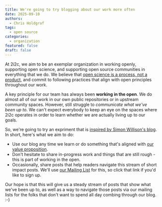 ```yaml
---
title: We're going to try blogging about our work more often
date: 2025-09-10
authors:
  - Chris Holdgraf
tags:
  - open source
categories:
  - organization
featured: false
draft: false
---
```


At 2i2c, we aim to be an exemplar organization in working openly, supporting open science, and supporting open source communities in everything that we do.
We believe that [open science is a process, not a product](../../../open-practices/), and commit to following practices that align with open principles throughout our work.

A key principle for our team has always been **working in the open**.
We do almost all of our work in our own public repositories or in upstream community spaces.
However, still struggle to _communicate what we've been up to_.
We can't expect everybody to keep an eye on the spaces where 2i2c operates in order to learn whether we are actually living up to our goals.

So, we're going to try an expriment that is [inspired by Simon Willison's blog](https://simonwillison.net/). In short, here's what we aim to do:

- Use our blog any time we learn or do something that's aligned with [our value proposition](https://compass.2i2c.org/organization/value-proposition).
- Don't hesitate to share in-progress work and things that are still rough - this is part of working in the open.
- Occasionally, share posts that help readers navigate this stream of short impact posts. We'll use [our Mailing List](../../../mailing-list/) for this, so click that link if you'd like to sign up.

Our hope is that this will give us a steady stream of posts that show what we've been up to, as well as a way to navigate those posts via our mailing lists for the folks that don't want to spend all day combing through our blog. :-)


